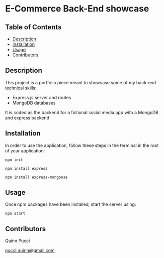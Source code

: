 # E-Commerce Back-End showcase

## Table of Contents

- [Description](#description)
- [Installation](#installation)
- [Usage](#usage)
- [Contributors](#contributors)

## Description

This project is a portfolio piece meant to showcase some of my back-end technical skills: 
- Express.js server and routes
- MongoDB databases

It is coded as the backend for a fictional social media app with a MongoDB and express backend

## Installation

In order to use the application, follow these steps in the terminal in the root of your application:

`npm init`

`npm install express`

`npm install express-mongoose`

## Usage

Once npm packages have been installed, start the server using:

`npm start`


## Contributors

Quinn Pucci

pucci.quinn@gmail.com
